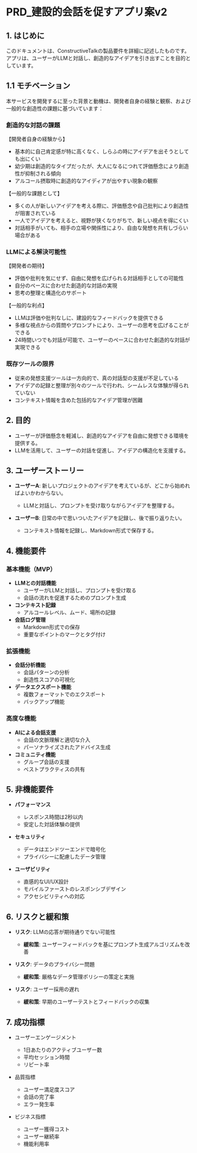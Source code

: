 # PRD_建設的会話を促すアプリ案v2

## 1. はじめに

このドキュメントは、ConstructiveTalkの製品要件を詳細に記述したものです。アプリは、ユーザーがLLMと対話し、創造的なアイデアを引き出すことを目的としています。

## 1.1 モチベーション

本サービスを開発するに至った背景と動機は、開発者自身の経験と観察、および一般的な創造性の課題に基づいています：

### 創造的な対話の課題

【開発者自身の経験から】
- 基本的に自己肯定感が特に高くなく、しらふの時にアイデアを出そうとしても出にくい
- 幼少期は創造的なタイプだったが、大人になるにつれて評価懸念により創造性が抑制される傾向
- アルコール摂取時に創造的なアイディアが出やすい現象の観察

【一般的な課題として】
- 多くの人が新しいアイデアを考える際に、評価懸念や自己批判により創造性が阻害されている
- 一人でアイデアを考えると、視野が狭くなりがちで、新しい視点を得にくい
- 対話相手がいても、相手の立場や関係性により、自由な発想を共有しづらい場合がある

### LLMによる解決可能性

【開発者の期待】
- 評価や批判を気にせず、自由に発想を広げられる対話相手としての可能性
- 自分のペースに合わせた創造的な対話の実現
- 思考の整理と構造化のサポート

【一般的な利点】
- LLMは評価や批判なしに、建設的なフィードバックを提供できる
- 多様な視点からの質問やプロンプトにより、ユーザーの思考を広げることができる
- 24時間いつでも対話が可能で、ユーザーのペースに合わせた創造的な対話が実現できる

### 既存ツールの限界

- 従来の発想支援ツールは一方向的で、真の対話型の支援が不足している
- アイデアの記録と整理が別々のツールで行われ、シームレスな体験が得られていない
- コンテキスト情報を含めた包括的なアイデア管理が困難

## 2. 目的

- ユーザーが評価懸念を軽減し、創造的なアイデアを自由に発想できる環境を提供する。
- LLMを活用して、ユーザーの対話を促進し、アイデアの構造化を支援する。

## 3. ユーザーストーリー

- **ユーザーA**: 新しいプロジェクトのアイデアを考えているが、どこから始めればよいかわからない。
  - LLMと対話し、プロンプトを受け取りながらアイデアを整理する。

- **ユーザーB**: 日常の中で思いついたアイデアを記録し、後で振り返りたい。
  - コンテキスト情報を記録し、Markdown形式で保存する。

## 4. 機能要件

### 基本機能（MVP）
- **LLMとの対話機能**
  - ユーザーがLLMと対話し、プロンプトを受け取る
  - 会話の流れを促進するためのプロンプト生成
- **コンテキスト記録**
  - アルコールレベル、ムード、場所の記録
- **会話ログ管理**
  - Markdown形式での保存
  - 重要なポイントのマークとタグ付け

### 拡張機能
- **会話分析機能**
  - 会話パターンの分析
  - 創造性スコアの可視化
- **データエクスポート機能**
  - 複数フォーマットでのエクスポート
  - バックアップ機能

### 高度な機能
- **AIによる会話支援**
  - 会話の文脈理解と適切な介入
  - パーソナライズされたアドバイス生成
- **コミュニティ機能**
  - グループ会話の支援
  - ベストプラクティスの共有

## 5. 非機能要件

- **パフォーマンス**
  - レスポンス時間は2秒以内
  - 安定した対話体験の提供

- **セキュリティ**
  - データはエンドツーエンドで暗号化
  - プライバシーに配慮したデータ管理

- **ユーザビリティ**
  - 直感的なUI/UX設計
  - モバイルファーストのレスポンシブデザイン
  - アクセシビリティへの対応

## 6. リスクと緩和策

- **リスク**: LLMの応答が期待通りでない可能性
  - **緩和策**: ユーザーフィードバックを基にプロンプト生成アルゴリズムを改善

- **リスク**: データのプライバシー問題
  - **緩和策**: 厳格なデータ管理ポリシーの策定と実施

- **リスク**: ユーザー採用の遅れ
  - **緩和策**: 早期のユーザーテストとフィードバックの収集

## 7. 成功指標

- ユーザーエンゲージメント
  - 1日あたりのアクティブユーザー数
  - 平均セッション時間
  - リピート率

- 品質指標
  - ユーザー満足度スコア
  - 会話の完了率
  - エラー発生率

- ビジネス指標
  - ユーザー獲得コスト
  - ユーザー継続率
  - 機能利用率